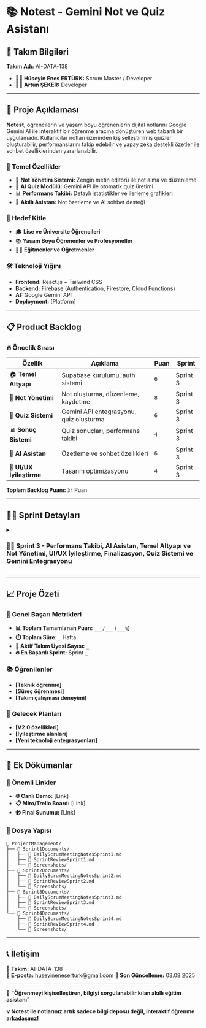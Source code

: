 # 📚 Notest - Gemini Not ve Quiz Asistanı

## 👥 Takım Bilgileri
**Takım Adı:** AI-DATA-138
- 👨‍💼 **Hüseyin Enes ERTÜRK:** Scrum Master / Developer
- 👩‍💻 **Artun ŞEKER:** Developer

---

## 🎯 Proje Açıklaması

**Notest**, öğrencilerin ve yaşam boyu öğrenenlerin dijital notlarını Google Gemini AI ile interaktif bir öğrenme aracına dönüştüren web tabanlı bir uygulamadır. Kullanıcılar notları üzerinden kişiselleştirilmiş quizler oluşturabilir, performanslarını takip edebilir ve yapay zeka destekli özetler ile sohbet özelliklerinden yararlanabilir.

### 🚀 Temel Özellikler
- 📝 **Not Yönetim Sistemi:** Zengin metin editörü ile not alma ve düzenleme
- 🧠 **AI Quiz Modülü:** Gemini API ile otomatik quiz üretimi
- 📊 **Performans Takibi:** Detaylı istatistikler ve ilerleme grafikleri
- 🤖 **Akıllı Asistan:** Not özetleme ve AI sohbet desteği

### 🎯 Hedef Kitle
- 🎓 **Lise ve Üniversite Öğrencileri**
- 📚 **Yaşam Boyu Öğrenenler ve Profesyoneller**
- 👨‍🏫 **Eğitmenler ve Öğretmenler**

### 🛠️ Teknoloji Yığını
- **Frontend:** React.js + Tailwind CSS
- **Backend:** Firebase (Authentication, Firestore, Cloud Functions)
- **AI:** Google Gemini API
- **Deployment:** [Platform]

---

## 📋 Product Backlog

### 🔥 Öncelik Sırası
| **Özellik** | **Açıklama** | **Puan** | **Sprint** |
|-------------|--------------|----------|------------|
| 🏠 **Temel Altyapı** | Supabase kurulumu, auth sistemi | `6` | Sprint 3 |
| 📝 **Not Yönetimi** | Not oluşturma, düzenleme, kaydetme | `8` | Sprint 3 |
| 🧠 **Quiz Sistemi** | Gemini API entegrasyonu, quiz oluşturma | `6` | Sprint 3 |
| 📊 **Sonuç Sistemi** | Quiz sonuçları, performans takibi | `4` | Sprint 3 |
| 🤖 **AI Asistan** | Özetleme ve sohbet özellikleri | `6` | Sprint 3 |
| 🎨 **UI/UX İyileştirme** | Tasarım optimizasyonu | `4` | Sprint 3 |

**Toplam Backlog Puanı:** `34` Puan

---

## 🏃‍♂️ Sprint Detayları

<details>
<summary><h3>🏃‍♂️ Sprint 3 - Performans Takibi, AI Asistan, Temel Altyapı ve Not Yönetimi, UI/UX İyileştirme, Finalizasyon, Quiz Sistemi ve Gemini Entegrasyonu</h3></summary>

### 🎯 Sprint Hedefi
**Frontend tasarımı tamamlanacak. AI entegrasyonu ve authentication kurulumları tamamlanacak. Temel not tutma işlevi eklenecek.**

### 📊 Sprint Bilgileri
- **📅 Sprint Süresi:** 21.07.2025 - 03.08.2025
- **🎯 Hedef Puan:** `34` Puan
- **✅ Tamamlanan Puan:** `___` Puan
- **📈 Tamamlanma Oranı:** `___%`

### 📋 Sprint Backlog

#### 🔥 Yüksek Öncelik
- [ ] **[Görev 1]** - `_` Puan
  - **📝 Açıklama:** 
  - **🎯 Kabul Kriterleri:**
  - **👤 Sorumlu:**

- [ ] **[Görev 2]** - `_` Puan
  - **📝 Açıklama:** 
  - **🎯 Kabul Kriterleri:**
  - **👤 Sorumlu:**

#### ⚡ Orta Öncelik
- [ ] **[Görev 3]** - `_` Puan
  - **📝 Açıklama:** 
  - **🎯 Kabul Kriterleri:**
  - **👤 Sorumlu:**

### 📱 Daily Scrum
**🗣️ Daily Scrum toplantıları:** [Platform/Zaman]

📎 **Daily Scrum Notları:** [Dosya linki]

### 🔍 Sprint Review

#### ✅ Tamamlanan İşler
- **[Tamamlanan özellik/görev]**
- **[Tamamlanan özellik/görev]**

#### ❌ Tamamlanamayan İşler
- **[Tamamlanamayan görev]** - **Sebep:** [Açıklama]

#### 🎯 Demo
**📹 Demo Linki:** [Link]
**📸 Ekran Görüntüleri:** [Klasör/Link]

#### 👥 Sprint Review Katılımcıları
- **[İsim 1]**
- **[İsim 2]**

### 🔄 Sprint Retrospective

#### ✅ İyi Giden Şeyler
- **[Pozitif geri bildirim]**
- **[Pozitif geri bildirim]**

#### ❌ İyileştirilebilir Alanlar
- **[İyileştirme önerisi]**
- **[İyileştirme önerisi]**

#### 🎯 Aksiyonlar (Sonraki Sprint için)
- **[Aksiyon öğesi]**
- **[Aksiyon öğesi]**

</details>

---

## 📈 Proje Özeti

### 🎯 Genel Başarı Metrikleri
- **📊 Toplam Tamamlanan Puan:** `___/___` (`___%`)
- **⏱️ Toplam Süre:** `_` Hafta
- **👥 Aktif Takım Üyesi Sayısı:** `_`
- **🔥 En Başarılı Sprint:** Sprint `_`

### 📚 Öğrenilenler
- **[Teknik öğrenme]**
- **[Süreç öğrenmesi]**
- **[Takım çalışması deneyimi]**

### 🚀 Gelecek Planları
- **[V2.0 özellikleri]**
- **[İyileştirme alanları]**
- **[Yeni teknoloji entegrasyonları]**

---

## 📎 Ek Dökümanlar

### 🔗 Önemli Linkler
- **🌐 Canlı Demo:** [Link]
- **📋 Miro/Trello Board:** [Link]
- **📹 Final Sunumu:** [Link]

### 📁 Dosya Yapısı
```
📁 ProjectManagement/
├── 📁 Sprint1Documents/
│   ├── 📄 DailyScrumMeetingNotesSprint1.md
│   ├── 📄 SprintReviewSprint1.md
│   └── 📸 Screenshots/
├── 📁 Sprint2Documents/
│   ├── 📄 DailyScrumMeetingNotesSprint2.md
│   ├── 📄 SprintReviewSprint2.md
│   └── 📸 Screenshots/
├── 📁 Sprint3Documents/
│   ├── 📄 DailyScrumMeetingNotesSprint3.md
│   ├── 📄 SprintReviewSprint3.md
│   └── 📸 Screenshots/
└── 📁 Sprint4Documents/
    ├── 📄 DailyScrumMeetingNotesSprint4.md
    ├── 📄 SprintReviewSprint4.md
    └── 📸 Screenshots/
```

---

## 📞 İletişim

**🏢 Takım:** AI-DATA-138  
**📧 E-posta:** huseyineneserturk@gmail.com
**📅 Son Güncelleme:** 03.08.2025

---

**🎯 "Öğrenmeyi kişiselleştiren, bilgiyi sorgulanabilir kılan akıllı eğitim asistanı"**

**💡 Notest ile notlarınız artık sadece bilgi deposu değil, interaktif öğrenme arkadaşınız!**
